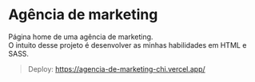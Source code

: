 # Agência de marketing
Página home de uma agência de marketing. </br>
O intuito desse projeto é desenvolver as minhas habilidades em HTML e SASS.

> Deploy: https://agencia-de-marketing-chi.vercel.app/
